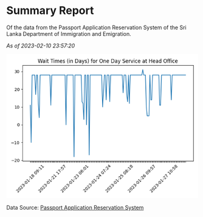 # Summary Report

Of the data from the Passport Application Reservation System of the Sri Lanka Department of Immigration and Emigration.

*As of 2023-02-10 23:57:20*

![Wait Time Chart](summary.wait_time_chart.png)

Data Source: [Passport Application Reservation System](https://eservices.immigration.gov.lk:8443/appointment/pages/reservationApplication.xhtml)
